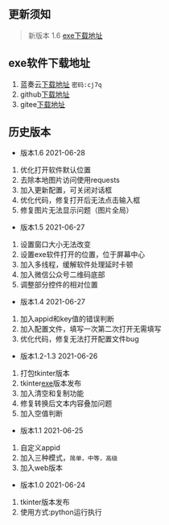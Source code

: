 ## 更新须知

>新版本 1.6 [exe下载地址](https://gitee.com/rbozo/de-repeat/releases/)

## exe软件下载地址

1. 蓝奏云[下载地址](https://grr.lanzoui.com/b016ijf1g) `密码:cj7q`
2. github[下载地址](https://github.com/Rr210/de_repeat/releases/)
3. gitee[下载地址](https://gitee.com/rbozo/de-repeat/releases/) 

## 历史版本

- 版本1.6 2021-06-28

1. 优化打开软件默认位置
2. 去除本地图片访问使用requests
3. 加入更新配置，可关闭对话框
4. 优化代码，修复打开后无法点击输入框
5. 修复图片无法显示问题（图片全局）

- 版本1.5 2021-06-27

1. 设置窗口大小无法改变
2. 设置exe软件打开的位置，位于屏幕中心
3. 加入多线程，缓解软件处理延时卡顿
4. 加入微信公众号二维码底部
5. 调整部分控件的相对位置

- 版本1.4 2021-06-27

1. 加入appid和key值的错误判断
2. 加入配置文件，填写一次第二次打开无需填写
3. 优化代码，修复无法打开配置文件bug

- 版本1.2-1.3 2021-06-26

1. 打包tkinter版本
2. tkinter[exe](https://gitee.com/rbozo/de-repeat/releases/)版本发布
3. 加入清空和复制功能
4. 修复转换后文本内容叠加问题
5. 加入空值判断

- 版本1.1  2021-06-25

1. 自定义appid
2. 加入三种模式，`简单，中等，高级`
3. 加入web版本

- 版本1.0   2021-06-24

1. tkinter版本发布
2. 使用方式:python运行执行

